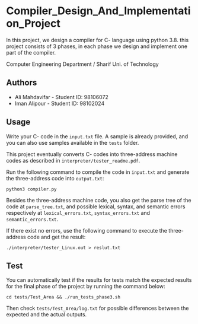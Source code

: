 # Compiler_Design_And_Implementation_Project
In this project, we design a compiler for C- language using python 3.8. this project consists of 3 phases, in each phase we design and implement one part of the compiler.


Computer Engineering Department / Sharif Uni. of Technology

## Authors

* Ali Mahdavifar - Student ID: 98106072
* Iman Alipour - Student ID: 98102024

## Usage

Write your C- code in the `input.txt` file. A sample is already provided, and you can also use samples available in the `tests` folder.

This project eventually converts C- codes into three-address machine codes as described in `interpreter/tester_readme.pdf`.

Run the following command to compile the code in `input.txt` and generate the three-address code into `output.txt`:
```
python3 compiler.py
```
Besides the three-address machine code, you also get the parse tree of the code at `parse_tree.txt`, and possible lexical, syntax, and semantic errors respectively at `lexical_errors.txt`, `syntax_errors.txt` and `semantic_errors.txt`.

If there exist no errors, use the following command to execute the three-address code and get the result:
```
./interpreter/tester_Linux.out > reslut.txt
```

## Test
You can automatically test if the results for tests match the expected results for the final phase of the project by running the command below:
```
cd tests/Test_Area && ./run_tests_phase3.sh 
```
Then check `tests/Test_Area/log.txt` for possible differences between the expected and the actual outputs.
